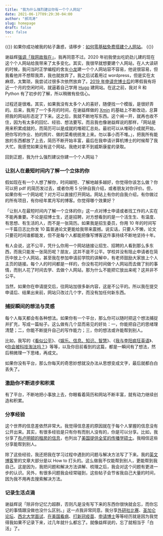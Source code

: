 ```yaml
---
title: "我为什么强烈建议你有一个个人网站"
date: 2021-06-17T09:29:30-04:00
author: "郝鸿涛"
slug: homepage
draft: false
toc: false
---
```

{{<block class="tip">}}
如果你成功被我的帖子蛊惑，请移步：[如何零基础免费搭建个人网站](/cn/2021/03/02/personal-website-tutorial/)。
{{<end>}}

谢益辉[强调「我网故我在」](https://yihui.org/cn/2019/07/inner-peace/)，我再同意不过。2020 年初我使出吃奶劲儿建的现在这个个人网站给我带来了太多变化。其实，我很早就想要建个人网站，在人大读研的时候，我问当时正学编程的舍友[小龙](https://github.com/imcheney)建一个个人网站容不容易，他说很容易，但我看他并不想帮我弄，我也就放弃了。我之后试着用过 wordpress，但是实在太麻烦，太繁琐，我尝试过很多次依然放弃了。[2019 年申请完博士后](/cn/2021/05/22/my-phd-app/#%E7%AC%AC%E4%BA%8C%E6%AC%A1%E7%94%B3%E8%AF%B7%E9%AA%84%E5%82%B2%E8%87%AA%E5%A4%A7%E6%83%A8%E8%B4%A5%E6%94%B6%E5%9C%BA)的寒假我有将近一个月的空闲时间，就逼着自己学用 [Hugo](https://gohugo.io/) 建网站。在这之前，我对 R 和 Python 有了初步的了解，所以稍微有些信心。

过程还是很难。其实，如果我没有太多个人的喜好，随便找一个模版，是很好弄的。后来，我用了一个多月的时间，在谢益辉做的 [Xmin](https://github.com/yihui/hugo-xmin) 的基础上不断改动，总算把我的网站形态定了下来。这之后，我就不断地写东西。这个闸一开，就再也收不住，因为有太多的回忆、经验、想法要写。而且我也像谢益辉说的那样，「网站是用来积累成就的，而简历可以是成就的堆砌汇总处。最初可以从堆砌小成就开始，把你写的作业、拍的照片、做的菜肴统统发上来。勿以事小而不堆。」，把我所有能放的东西都放了上去，简历不断开始丰富，最后在我申请计算机博士的时候帮了我大忙。我感觉如果没有这个网站，我绝对拿不到威斯康星的录取。

回到正题，我为什么强烈建议你建一个个人网站？

### 让别人在最短时间内了解一个立体的你

假如现在有一个人想了解你，时间越短、了解地越多越好，你觉得你该怎么做？你可以把 pdf 的简历发过去，或者你用 5 分钟自我介绍，或者朋友对你评价。但，如果你有一个网站呢？对方可以直接打开网站。网站上有你的自我介绍，有你做过的所有项目，有你经年累月写的博客。你觉得哪个效果好？

「让别人在最短时间内了解一个立体的你」这一点对博士申请或者找工作的人实在不能再重要。不论是招博士生，还是招聘，对方想看到的是一个活生生、有温度、有思想、有生活的人，而不是一张简历。如果我是招生委员，你用 10 年的时间写一千篇日志比你发 10 篇普通论文更能给我带来震撼。说实话，只要人不懒，论文只要花时间谁都能发，但不是每个人都能把像写博客这件事持续不断地坚持十年。

有人会说，这不公平，凭什么你用一个网站链接让招生、招聘的人看到那么多东西，而我只能发一张简历呢？朋友，这并不是不公平。学校并没有阻止申请者在简历中放上个人网站，甚至我在参加申请前学院的讲解中，有老师鼓励大家放上个人主页的链接。每个人的时间都是一样的，你没有花时间做个人网站而去做了别的事情，而别人花了时间去学、去做个人网站，那为什么不能把它放出来呢？这并非不公平。

当然，如果你在申请提交后，往网站加很多新内容，这是不公平的。所以我在提交申请后、结果出来前，网站只改过几个字，而没有加任何新东西。

### 捕捉瞬间的想法与灵感

每个人每天都会有各种想法。如果你有一个平台，那么你可以随时把这个想法捕捉并扩充，写成一篇帖子。这么做有几个显而易见的好处：一，你能把自己的思绪理清楚；二，你能不断提升自己的写作能力；三，你的想法或许能帮到别人。

比如，我写的《[看似公平](/cn/2021/05/19/seems-fair/)》、《[娱乐、信息、知识、智慧](/cn/2021/03/15/amusement-info-knowledge-wisdom/)》、《[我与李阳疯狂英语](/cn/2021/05/29/crazy-en/)》、《[你会被科技淘汰吗？](/cn/2020/03/11/influence-of-technology/)》等等，以及你目前看到的这篇，都是一瞬间有了想法，然后稍微理一下思绪，再成文。

如果你没有平台，那么你每天的奇思妙想就没办法从思想变成文字，最后就都白白丢失了。

### 激励你不断进步和积累

有了平台，不断地把小事放上去，你眼看着简历和网站不断丰富，就有动力继续创造和积累。

### 分享经验

这个世界的信息差依然非常大。我觉得信息差的原因就在于每个人掌握的信息没有公开出来。其实，有很多经验是只有你有而别人没有的，你是可以分享。比如，我分享了[布卢明顿的租房的信息](/cn/2021/05/12/live-in-bloomington/)，也列出了[美国提供全奖的传播学硕士](/cn/2020/02/01/us-comm-ma/)。我相信这些分享能帮到别人。

除了这些经验，我还把我在学习过程中遇到的问题与解决方法写了下来。我的[英文博客](/en/blog/)里的文章大部分是以 How to 打头的。这么做我不仅能帮到别人，更能帮到我自己。这是因为，我把问题和解决方法讲解、梳理之后，我会对这个问题有更进一步的认识。另外，有很多问题我会经常碰到，这些帖子会节省我自己大量的时间，因为我不用再去搜索解决方法。

### 记录生活点滴

谢益辉说「除非你记忆力超群，否则凡是没有写下来的东西你很快就会忘，而你忘记的事情跟没做也没什么区别。」这一点我非常同意。我分享[外研社比赛](/cn/2020/01/06/fltrp-reading-contest/)、[圣加仑论坛](/cn/2020/01/17/2017-st.gallen-memory/)、[西北大学面试](/cn/2020/03/01/northwestern-compus-visit/)、[在美国看病](/cn/2020/09/11/us-hospital/)、[打新冠疫苗](/cn/2021/05/05/vaccine/)、[申请博士](/cn/2021/05/22/my-phd-app/)等等经历就是因为我觉得我如果不记录下来，过几年就什么都忘了。就像益辉说的，忘了就相当于「白活」了。




